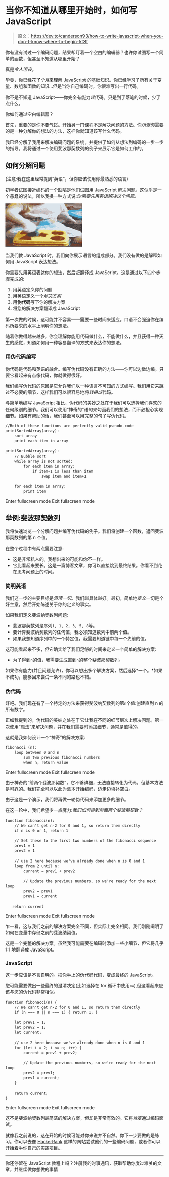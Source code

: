 # 当你不知道从哪里开始时，如何写 JavaScript

> 原文：<https://dev.to/canderson93/how-to-write-javascript-when-you-don-t-know-where-to-begin-5f3f>

你有没有试过一个编码问题，结果却盯着一个空白的编辑器？也许你试图写一个简单的函数，但甚至不知道从哪里开始？

真是*令人沮丧*。

毕竟，你已经花了*个月*来理解 JavaScript 的基础知识。你已经学习了所有关于变量、数组和函数的知识...但是当你自己编码时，你很难写出一行代码。

你不是不知道 JavaScript——你完全有能力*读*代码。只是到了落笔的时候，少了点什么。

你如何通过空白编辑器？

首先，重要的是你不要气馁。开始另一门课程不是解决问题的方法。你*所做的*需要的是一种分解你的想法的方法，这样你就知道该写什么代码。

我已经分解了我用来解决编码问题的系统，并提供了如何从想法到编码的一步一步的指导。我将通过一个使用斐波那契数列的例子来展示它是如何工作的。

## 如何分解问题

(注意:我在这里经常提到“英语”，但你应该使用你最熟悉的语言)

初学者试图接近编码的一个缺陷是他们试图用 JavaScript 解决问题。这似乎是一个愚蠢的说法，所以我换一种方式说:*你需要先用英语解决这个问题。*

[![How to Write JavaScript When You Don’t Know Where to Begin](img/30b6b2e106214379fbb3b1152b65bcf2.png)](https://i.giphy.com/media/JWF7fOo3XyLgA/giphy.gif)

当我们教 JavaScript 时，我们向你展示语言的组成部分。我们没有做的是解释如何用 JavaScript 表达想法。

你需要先用英语表达你的想法，然后*把*翻译成 JavaScript。这是通过以下四个步骤完成的:

1.  用英语定义你的问题
2.  用英语定义一个*解决方案*
3.  用**伪代码**写下你的解决方案
4.  将您的解决方案翻译成 JavaScript

第一次做的时候，这可能并不容易——需要一些时间来适应。口语不会强迫你在编码所要求的水平上阐明你的想法。

随着你做得越来越多，你会理解你能用代码做什么，不能做什么，并且获得一种天生的感觉，知道如何用一种容易翻译的方式来表达你的想法。

### 用伪代码编写

伪代码是代码和英语的融合。编写伪代码没有正确的方法——你可以边做边编。只要它看起来有点像代码，你就做得很好。

我们编写伪代码的原因是它允许我们以一种语言不可知的方式编写。我们用它来跳过不必要的细节，这样我们可以很容易地将*转换成*代码。

与简单地编写 JavaScript 相比，伪代码的美妙之处在于我们可以选择我们喜欢的任何级别的细节。我们可以使用“神奇的”语句来勾画我们的想法，而不必担心实现细节。如果有帮助的话，我们甚至可以用完整的句子写伪代码。

```
//Both of these functions are perfectly valid pseudo-code
printSortedArray(array):
    sort array
    print each item in array

printSortedArray(array):
    // Bubble sort
    while array is not sorted:
        for each item in array:
            if item+1 is less than item
                swap item and item+1

    for each item in array:
        print item 
```

Enter fullscreen mode Exit fullscreen mode

## 举例:斐波那契数列

我将快速浏览一个分解问题并编写伪代码的例子。我们将创建一个函数，返回斐波那契数列的第 n 个值。

在整个过程中有两点需要注意:

*   这是非常私人的。我想出来的可能和你不一样。
*   它比看起来要长。这是一篇博客文章，你可以直接跳到最终结果。你看不到花在思考问题上的时间。

### 简明英语

我们这一步的主要目标是*澄清一切*。我们越具体越好。最初，简单地*定义*一切是个好主意，然后开始陈述关于你的定义的事实。

如果我们定义斐波纳契数列问题:

*   斐波那契数列是序列`1, 1, 2, 3, 5, 8`等。
*   要计算斐波纳契数列的任何值，我必须知道数列中前两个值。
*   如果我想知道序列中的一个特定值，我需要知道链中每一个先前的值。

这可能看起来不多，但它确实给了我们足够的时间来定义一个简单的解决方案:

*   为了得到`n`的值，我需要生成直到`n`的整个斐波那契数列。

如果你有能力(并且问题允许)，你可以想出多个解决方案，然后选择*一个。*如果不成功，能够回来尝试一条不同的路也不错。

### 伪代码

好吧。我们现在有了一个特定的方法来获得斐波纳契数列的第`n`个值:创建直到 n 的所有数字。

正如我提到的，伪代码的美妙之处在于它让我在不同的细节层次上解决问题。第一次使用“魔法”来解决问题，并在我们需要时添加细节，通常是值得的。

这就是我如何设计一个“神奇”的解决方案:

```
fibonacci (n):
    loop between 0 and n
        sum two previous fibonacci numbers
        when n, return value 
```

Enter fullscreen mode Exit fullscreen mode

由于神奇的“前两个斐波那契数”，它不够详细，无法直接转化为代码，但基本方法是可靠的。我们完全可以以此为蓝本开始编码，边走边填补空白。

由于这是一个演示，我们将再做一轮伪代码来添加更多的细节。

在这一轮中，我们希望少一点魔力:*我们如何得到前面两个斐波那契数？*

```
function fibonacci(n):
    // We can't get n-2 for 0 and 1, so return them directly
    if n is 0 or 1, return 1

    // Set these to the first two numbers of the fibonacci sequence
    prev1 = 1
    prev2 = 1

    // use 2 here because we've already done when n is 0 and 1
    loop from 2 until n:
        current = prev1 + prev2

        // Update the previous numbers, so we're ready for the next loop
        prev2 = prev1
        prev1 = current

   return current 
```

Enter fullscreen mode Exit fullscreen mode

乍一看，这与我们之前的解决方案完全不同，但实际上完全相同。我们刚刚阐明了如何在变量中存储之前的斐波纳契值。

这是一个完整的解决方案。虽然我可能需要在编码时添加一些小细节，但它将几乎 1:1 地翻译成 JavaScript。

### JavaScript

这一步应该是不言自明的。把你手上的伪代码代码，变成最终的 JavaScript。

您可能需要做出一些最终的澄清决定(比如选择在 for 循环中使用`<=`),但这看起来应该与您的伪代码非常相似。

```
function fibonacci(n) {
    // We can't get n-2 for 0 and 1, so return them directly
    if (n === 0 || n === 1) { return 1; }

    let prev1 = 1;
    let prev2 = 1;
    let current;

    // use 2 here because we've already done when n is 0 and 1
    for (let i = 2; i <= n; i++) {
        current = prev1 + prev2;

        // Update the previous numbers, so we're ready for the next loop
        prev2 = prev1;
        prev1 = current;
    }

    return current;
} 
```

Enter fullscreen mode Exit fullscreen mode

这不是斐波纳契数列最简洁的解决方案，但却是非常有效的。它将*肯定*通过编码面试。

就像我之前说的，这在开始的时候可能对你来说并不自然。你下一步要做的是练习。你可以去像 [HackerRank](https://www.hackerrank.com/) 这样的网站尝试他们的一些编码问题，或者你可以开始着手你自己的[实践项目。](https://dev.to/canderson93/how-to-find-ideas-for-good-practice-projects-5hcm)

* * *

你还停留在 JavaScript 教程上吗？注册我的时事通讯，获取帮助你度过难关的文章，并继续做你想做的事情